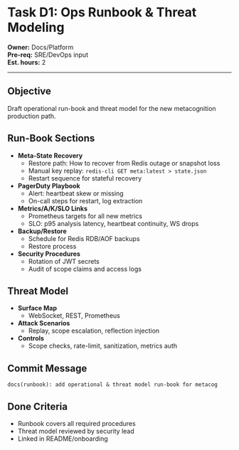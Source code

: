 # Task D1: Ops Runbook & Threat Modeling

**Owner:** Docs/Platform  
**Pre-req:** SRE/DevOps input  
**Est. hours:** 2

---

## Objective

Draft operational run-book and threat model for the new metacognition production path.

## Run-Book Sections

- **Meta-State Recovery**
  - Restore path: How to recover from Redis outage or snapshot loss
  - Manual key replay: `redis-cli GET meta:latest > state.json`
  - Restart sequence for stateful recovery
- **PagerDuty Playbook**
  - Alert: heartbeat skew or missing
  - On-call steps for restart, log extraction
- **Metrics/A/K/SLO Links**
  - Prometheus targets for all new metrics
  - SLO: p95 analysis latency, heartbeat continuity, WS drops
- **Backup/Restore**
  - Schedule for Redis RDB/AOF backups
  - Restore process
- **Security Procedures**
  - Rotation of JWT secrets
  - Audit of scope claims and access logs

## Threat Model

- **Surface Map**
  - WebSocket, REST, Prometheus
- **Attack Scenarios**
  - Replay, scope escalation, reflection injection
- **Controls**
  - Scope checks, rate-limit, sanitization, metrics auth

## Commit Message

```
docs(runbook): add operational & threat model run-book for metacog
```

## Done Criteria

- Runbook covers all required procedures
- Threat model reviewed by security lead
- Linked in README/onboarding